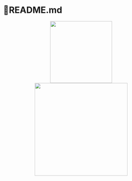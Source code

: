 # 🔭README.md
<div align="center">
    <img height="200px" src="https://github-readme-streak-stats.herokuapp.com/?user=garbar211"/>
</div>



<div align="center">
    <img height="300px" src="https://github-readme-stats.vercel.app/api?username=garbar211&show_icons=true&theme=radica"/>
</div>

